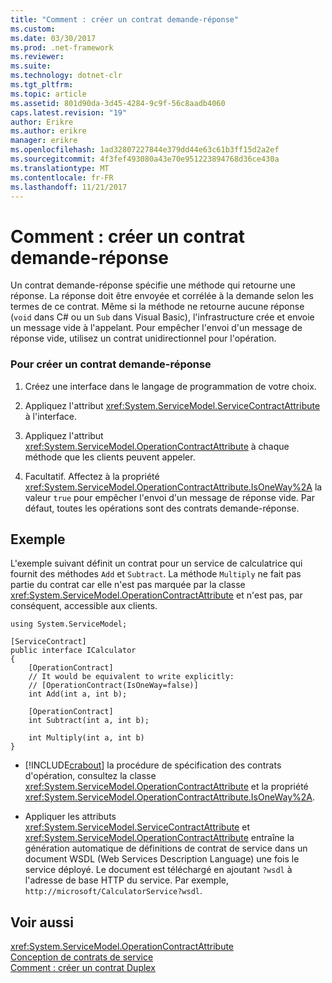```yaml
---
title: "Comment : créer un contrat demande-réponse"
ms.custom: 
ms.date: 03/30/2017
ms.prod: .net-framework
ms.reviewer: 
ms.suite: 
ms.technology: dotnet-clr
ms.tgt_pltfrm: 
ms.topic: article
ms.assetid: 801d90da-3d45-4284-9c9f-56c8aadb4060
caps.latest.revision: "19"
author: Erikre
ms.author: erikre
manager: erikre
ms.openlocfilehash: 1ad32807227844e379dd44e63c61b3ff15d2a2ef
ms.sourcegitcommit: 4f3fef493080a43e70e951223894768d36ce430a
ms.translationtype: MT
ms.contentlocale: fr-FR
ms.lasthandoff: 11/21/2017
---
```

# <a name="how-to-create-a-request-reply-contract"></a>Comment : créer un contrat demande-réponse
Un contrat demande-réponse spécifie une méthode qui retourne une réponse. La réponse doit être envoyée et corrélée à la demande selon les termes de ce contrat. Même si la méthode ne retourne aucune réponse (`void` dans C# ou un `Sub` dans Visual Basic), l'infrastructure crée et envoie un message vide à l'appelant. Pour empêcher l'envoi d'un message de réponse vide, utilisez un contrat unidirectionnel pour l'opération.  
  
### <a name="to-create-a-request-reply-contract"></a>Pour créer un contrat demande-réponse  
  
1.  Créez une interface dans le langage de programmation de votre choix.  
  
2.  Appliquez l'attribut <xref:System.ServiceModel.ServiceContractAttribute> à l'interface.  
  
3.  Appliquez l'attribut <xref:System.ServiceModel.OperationContractAttribute> à chaque méthode que les clients peuvent appeler.  
  
4.  Facultatif. Affectez à la propriété <xref:System.ServiceModel.OperationContractAttribute.IsOneWay%2A> la valeur `true` pour empêcher l'envoi d'un message de réponse vide. Par défaut, toutes les opérations sont des contrats demande-réponse.  
  
## <a name="example"></a>Exemple  
 L'exemple suivant définit un contrat pour un service de calculatrice qui fournit des méthodes `Add` et `Subtract`. La méthode `Multiply` ne fait pas partie du contrat car elle n'est pas marquée par la classe <xref:System.ServiceModel.OperationContractAttribute> et n'est pas, par conséquent, accessible aux clients.  
  
```
using System.ServiceModel;

[ServiceContract]
public interface ICalculator
{
    [OperationContract]
    // It would be equivalent to write explicitly:
    // [OperationContract(IsOneWay=false)]
    int Add(int a, int b);
    
    [OperationContract]
    int Subtract(int a, int b);
    
    int Multiply(int a, int b)
}
```
  
-   [!INCLUDE[crabout](../../../../includes/crabout-md.md)] la procédure de spécification des contrats d'opération, consultez la classe <xref:System.ServiceModel.OperationContractAttribute> et la propriété <xref:System.ServiceModel.OperationContractAttribute.IsOneWay%2A>.  
  
-   Appliquer les attributs <xref:System.ServiceModel.ServiceContractAttribute> et <xref:System.ServiceModel.OperationContractAttribute> entraîne la génération automatique de définitions de contrat de service dans un document WSDL (Web Services Description Language) une fois le service déployé. Le document est téléchargé en ajoutant `?wsdl` à l'adresse de base HTTP du service. Par exemple, `http://microsoft/CalculatorService?wsdl`.  
  
## <a name="see-also"></a>Voir aussi  
 <xref:System.ServiceModel.OperationContractAttribute>  
 [Conception de contrats de service](../../../../docs/framework/wcf/designing-service-contracts.md)  
 [Comment : créer un contrat Duplex](../../../../docs/framework/wcf/feature-details/how-to-create-a-duplex-contract.md)

